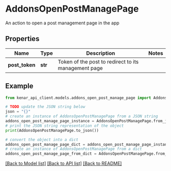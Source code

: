 # AddonsOpenPostManagePage

An action to open a post management page in the app

## Properties

Name | Type | Description | Notes
------------ | ------------- | ------------- | -------------
**post_token** | **str** | Token of the post to redirect to its management page | 

## Example

```python
from kenar_api_client.models.addons_open_post_manage_page import AddonsOpenPostManagePage

# TODO update the JSON string below
json = "{}"
# create an instance of AddonsOpenPostManagePage from a JSON string
addons_open_post_manage_page_instance = AddonsOpenPostManagePage.from_json(json)
# print the JSON string representation of the object
print(AddonsOpenPostManagePage.to_json())

# convert the object into a dict
addons_open_post_manage_page_dict = addons_open_post_manage_page_instance.to_dict()
# create an instance of AddonsOpenPostManagePage from a dict
addons_open_post_manage_page_from_dict = AddonsOpenPostManagePage.from_dict(addons_open_post_manage_page_dict)
```
[[Back to Model list]](../README.md#documentation-for-models) [[Back to API list]](../README.md#documentation-for-api-endpoints) [[Back to README]](../README.md)


